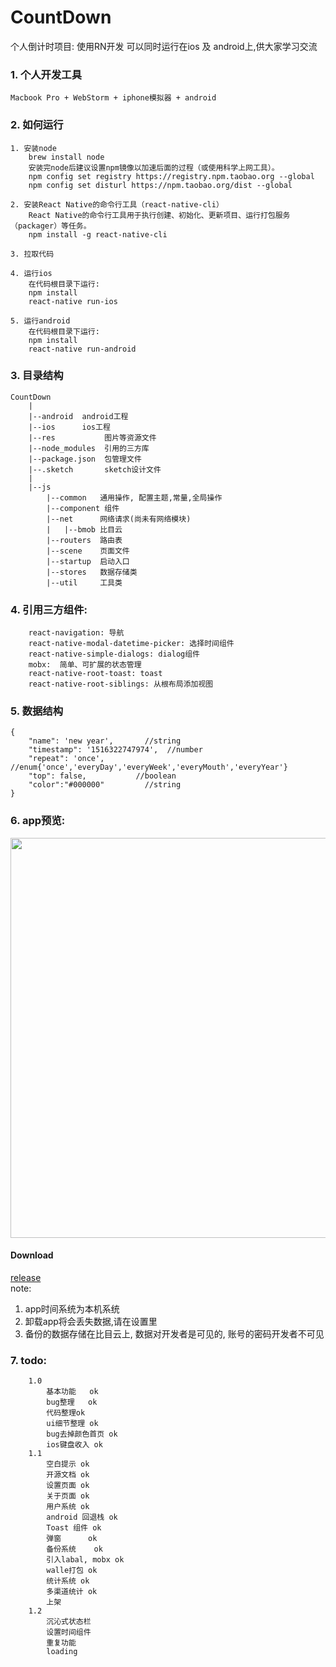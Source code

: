 # CountDown
个人倒计时项目: 使用RN开发 可以同时运行在ios 及 android上,供大家学习交流

### 1. 个人开发工具
    Macbook Pro + WebStorm + iphone模拟器 + android

### 2. 如何运行
```
1. 安装node
    brew install node
    安装完node后建议设置npm镜像以加速后面的过程（或使用科学上网工具）。
    npm config set registry https://registry.npm.taobao.org --global
    npm config set disturl https://npm.taobao.org/dist --global
   
2. 安装React Native的命令行工具（react-native-cli）
    React Native的命令行工具用于执行创建、初始化、更新项目、运行打包服务（packager）等任务。
    npm install -g react-native-cli
    
3. 拉取代码
   
4. 运行ios
    在代码根目录下运行:
    npm install
    react-native run-ios
   
5. 运行android
    在代码根目录下运行:
    npm install
    react-native run-android
```

### 3. 目录结构
```
CountDown
    |
    |--android  android工程
    |--ios      ios工程
    |--res           图片等资源文件
    |--node_modules  引用的三方库
    |--package.json  包管理文件
    |--.sketch       sketch设计文件
    |
    |--js
        |--common   通用操作, 配置主题,常量,全局操作
        |--component 组件
        |--net      网络请求(尚未有网络模块)
        |   |--bmob 比目云
        |--routers  路由表
        |--scene    页面文件
        |--startup  启动入口
        |--stores   数据存储类
        |--util     工具类
```
### 4. 引用三方组件:
```
    react-navigation: 导航
    react-native-modal-datetime-picker: 选择时间组件
    react-native-simple-dialogs: dialog组件
    mobx:  简单、可扩展的状态管理
    react-native-root-toast: toast
    react-native-root-siblings: 从根布局添加视图

```
### 5. 数据结构
```
{
    "name": 'new year',       //string
    "timestamp": '1516322747974',  //number
    "repeat": 'once',         //enum{'once','everyDay','everyWeek','everyMouth','everyYear'}
    "top": false,           //boolean
    "color":"#000000"         //string
}
```

### 6. app预览:   

<img src="http://ovxz7mlox.bkt.clouddn.com/Group.png" width="640"/>

#### Download    
[release](https://github.com/xiesw/CountDown/releases)  
note:   
1. app时间系统为本机系统   
2. 卸载app将会丢失数据,请在设置里
3. 备份的数据存储在比目云上, 数据对开发者是可见的, 账号的密码开发者不可见

### 7. todo:
```
    1.0
        基本功能   ok
        bug整理   ok
        代码整理ok
        ui细节整理 ok 
        bug去掉颜色首页 ok
        ios键盘收入 ok
    1.1
        空白提示 ok
        开源文档 ok
        设置页面 ok
        关于页面 ok
        用户系统 ok
        android 回退栈 ok
        Toast 组件 ok
        弹窗      ok
        备份系统    ok
        引入labal, mobx ok
        walle打包 ok
        统计系统 ok
        多渠道统计 ok
        上架
    1.2 
        沉沁式状态栏
        设置时间组件
        重复功能
        loading
```

